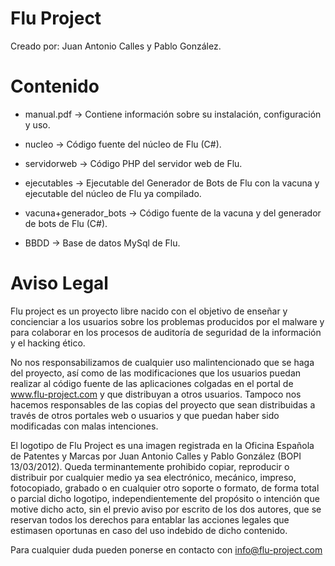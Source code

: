 Flu Project
===========

Creado por: Juan Antonio Calles y Pablo González.

Contenido
=========

* manual.pdf -> Contiene información sobre su instalación, configuración y uso.

* nucleo -> Código fuente del núcleo de Flu (C#).

* servidorweb -> Código PHP del servidor web de Flu.

* ejecutables -> Ejecutable del Generador de Bots de Flu con la vacuna y ejecutable del núcleo de Flu ya compilado.

* vacuna+generador_bots -> Código fuente de la vacuna y del generador de bots de Flu (C#).

* BBDD -> Base de datos MySql de Flu.

Aviso Legal
===========

Flu project es un proyecto libre nacido con el objetivo de enseñar y concienciar a los usuarios sobre 
los problemas producidos por el malware y para colaborar en los procesos de auditoría de seguridad de 
la información y el hacking ético.

No nos responsabilizamos de cualquier uso malintencionado que se haga del proyecto, así como de las 
modificaciones que los usuarios puedan realizar al código fuente de las aplicaciones colgadas en el
portal de www.flu-project.com y que distribuyan a otros usuarios. Tampoco nos hacemos responsables 
de las copias del proyecto que sean distribuidas a través de otros portales web o usuarios y que puedan 
haber sido modificadas con malas intenciones.

El logotipo de Flu Project es una imagen registrada en la Oficina Española de Patentes y Marcas 
por Juan Antonio Calles y Pablo González (BOPI 13/03/2012). Queda terminantemente prohibido copiar, 
reproducir o distribuir por cualquier medio ya sea electrónico, mecánico, impreso, fotocopiado, 
grabado o en cualquier otro soporte o formato, de forma total o parcial dicho logotipo, 
independientemente del propósito o intención que motive dicho acto, sin el previo aviso por escrito 
de los dos autores, que se reservan todos los derechos para entablar las acciones legales que 
estimasen oportunas en caso del uso indebido de dicho contenido.

Para cualquier duda pueden ponerse en contacto con info@flu-project.com